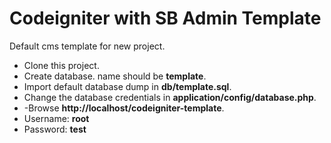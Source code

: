# Codeigniter with SB Admin Template

Default cms template for new project.
- Clone this project.
- Create database. name should be **template**.
- Import default database dump in  **db/template.sql**.
- Change the database credentials in **application/config/database.php**.
- -Browse **http://localhost/codeigniter-template**.
- Username: **root** 
- Password: **test**